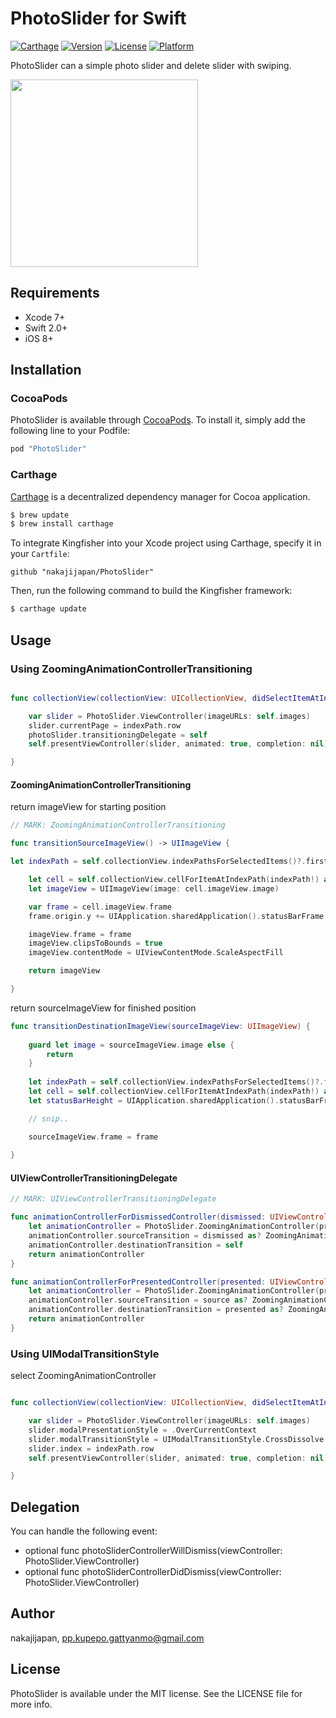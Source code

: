 # PhotoSlider for Swift

[![Carthage](https://img.shields.io/badge/Carthage-compatible-4BC51D.svg?style=flat)](https://github.com/Carthage/Carthage)
[![Version](https://img.shields.io/cocoapods/v/PhotoSlider.svg?style=flat)](http://cocoapods.org/pods/PhotoSlider)
[![License](https://img.shields.io/cocoapods/l/PhotoSlider.svg?style=flat)](http://cocoapods.org/pods/PhotoSlider)
[![Platform](https://img.shields.io/cocoapods/p/PhotoSlider.svg?style=flat)](http://cocoapods.org/pods/PhotoSlider)

PhotoSlider can a simple photo slider and delete slider with swiping.


<img src="https://raw.githubusercontent.com/nakajijapan/PhotoSlider/master/demo.gif" width="300" />

## Requirements

- Xcode 7+
- Swift 2.0+
- iOS 8+

## Installation

### CocoaPods

PhotoSlider is available through [CocoaPods](http://cocoapods.org). To install
it, simply add the following line to your Podfile:

```ruby
pod "PhotoSlider"
```

### Carthage

[Carthage](https://github.com/Carthage/Carthage) is a decentralized dependency manager for Cocoa application.

``` bash
$ brew update
$ brew install carthage
```

To integrate Kingfisher into your Xcode project using Carthage, specify it in your `Cartfile`:

``` ogdl
github "nakajijapan/PhotoSlider"
```

Then, run the following command to build the Kingfisher framework:

``` bash
$ carthage update
```

## Usage

### Using ZoomingAnimationControllerTransitioning

```swift

func collectionView(collectionView: UICollectionView, didSelectItemAtIndexPath indexPath: NSIndexPath) {

    var slider = PhotoSlider.ViewController(imageURLs: self.images)
    slider.currentPage = indexPath.row
    photoSlider.transitioningDelegate = self
    self.presentViewController(slider, animated: true, completion: nil)

}

```

#### ZoomingAnimationControllerTransitioning

return imageView for starting position

```swift
// MARK: ZoomingAnimationControllerTransitioning

func transitionSourceImageView() -> UIImageView {

let indexPath = self.collectionView.indexPathsForSelectedItems()?.first

    let cell = self.collectionView.cellForItemAtIndexPath(indexPath!) as! ImageCollectionViewCell
    let imageView = UIImageView(image: cell.imageView.image)

    var frame = cell.imageView.frame
    frame.origin.y += UIApplication.sharedApplication().statusBarFrame.height

    imageView.frame = frame
    imageView.clipsToBounds = true
    imageView.contentMode = UIViewContentMode.ScaleAspectFill

    return imageView

}
```


return sourceImageView for finished position

```swift
func transitionDestinationImageView(sourceImageView: UIImageView) {
    
    guard let image = sourceImageView.image else {
        return
    }
    
    let indexPath = self.collectionView.indexPathsForSelectedItems()?.first
    let cell = self.collectionView.cellForItemAtIndexPath(indexPath!) as! ImageCollectionViewCell
    let statusBarHeight = UIApplication.sharedApplication().statusBarFrame.height

    // snip..

    sourceImageView.frame = frame
    
}
```


#### UIViewControllerTransitioningDelegate

```swift
// MARK: UIViewControllerTransitioningDelegate

func animationControllerForDismissedController(dismissed: UIViewController) -> UIViewControllerAnimatedTransitioning? {
    let animationController = PhotoSlider.ZoomingAnimationController(present: false)
    animationController.sourceTransition = dismissed as? ZoomingAnimationControllerTransitioning
    animationController.destinationTransition = self
    return animationController
}

func animationControllerForPresentedController(presented: UIViewController, presentingController presenting: UIViewController, sourceController source: UIViewController) -> UIViewControllerAnimatedTransitioning? {
    let animationController = PhotoSlider.ZoomingAnimationController(present: true)
    animationController.sourceTransition = source as? ZoomingAnimationControllerTransitioning
    animationController.destinationTransition = presented as? ZoomingAnimationControllerTransitioning
    return animationController
}

```


### Using UIModalTransitionStyle

select ZoomingAnimationController

```swift

func collectionView(collectionView: UICollectionView, didSelectItemAtIndexPath indexPath: NSIndexPath) {

    var slider = PhotoSlider.ViewController(imageURLs: self.images)
    slider.modalPresentationStyle = .OverCurrentContext
    slider.modalTransitionStyle = UIModalTransitionStyle.CrossDissolve
    slider.index = indexPath.row
    self.presentViewController(slider, animated: true, completion: nil)

}

```

## Delegation

You can handle the following event:

- optional func photoSliderControllerWillDismiss(viewController: PhotoSlider.ViewController)
- optional func photoSliderControllerDidDismiss(viewController: PhotoSlider.ViewController)


## Author

nakajijapan, pp.kupepo.gattyanmo@gmail.com

## License

PhotoSlider is available under the MIT license. See the LICENSE file for more info.

